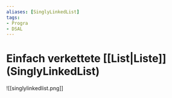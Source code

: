 ```yaml
---
aliases: [SinglyLinkedList]
tags:
- Progra
- DSAL
---
```

# Einfach verkettete [[List|Liste]] (SinglyLinkedList)
![[singlylinkedlist.png]]